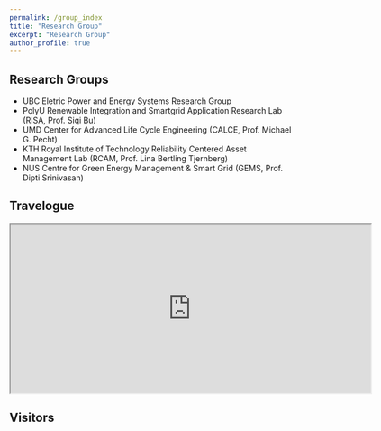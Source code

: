 ```yaml
---
permalink: /group_index
title: "Research Group"
excerpt: "Research Group"
author_profile: true
---
```


## Research Groups
- UBC Eletric Power and Energy Systems Research Group
- PolyU Renewable Integration and Smartgrid Application Research Lab (RISA, Prof. Siqi Bu) 
- UMD Center for Advanced Life Cycle Engineering (CALCE, Prof. Michael G. Pecht)
- KTH Royal Institute of Technology Reliability Centered Asset Management Lab (RCAM, Prof. Lina Bertling Tjernberg)
- NUS Centre for Green Energy Management & Smart Grid (GEMS, Prof. Dipti Srinivasan)

## Travelogue
<iframe src="https://www.google.com/maps/d/embed?mid=18n6EttrVsip4UE6Ohat6MkdOlIT7JC4&ehbc=2E312F" width="640" height="300"></iframe>

## Visitors
<script type="text/javascript" id="clustrmaps" src="//clustrmaps.com/map_v2.js?d=ZTOd4LckulvSmQP3J9MLcrivOfRpFn1X2wBfmYuxabA&cl=ffffff&w=a"></script>
